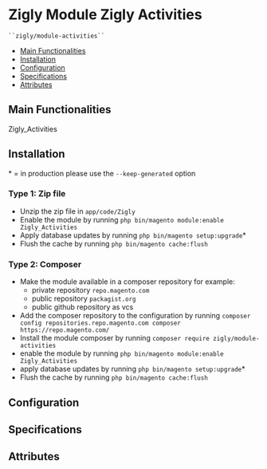 # Zigly Module Zigly Activities

    ``zigly/module-activities``

 - [Main Functionalities](#markdown-header-main-functionalities)
 - [Installation](#markdown-header-installation)
 - [Configuration](#markdown-header-configuration)
 - [Specifications](#markdown-header-specifications)
 - [Attributes](#markdown-header-attributes)


## Main Functionalities
Zigly_Activities

## Installation
\* = in production please use the `--keep-generated` option

### Type 1: Zip file

 - Unzip the zip file in `app/code/Zigly`
 - Enable the module by running `php bin/magento module:enable Zigly_Activities`
 - Apply database updates by running `php bin/magento setup:upgrade`\*
 - Flush the cache by running `php bin/magento cache:flush`

### Type 2: Composer

 - Make the module available in a composer repository for example:
    - private repository `repo.magento.com`
    - public repository `packagist.org`
    - public github repository as vcs
 - Add the composer repository to the configuration by running `composer config repositories.repo.magento.com composer https://repo.magento.com/`
 - Install the module composer by running `composer require zigly/module-activities`
 - enable the module by running `php bin/magento module:enable Zigly_Activities`
 - apply database updates by running `php bin/magento setup:upgrade`\*
 - Flush the cache by running `php bin/magento cache:flush`


## Configuration




## Specifications




## Attributes



